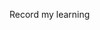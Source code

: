 

<!--
 * @version:
 * @Author:  StevenJokes https://github.com/StevenJokes
 * @Date: 2020-08-18 01:13:35
 * @LastEditors:  StevenJokes https://github.com/StevenJokes
 * @LastEditTime: 2020-08-18 01:16:37
 * @Description:
 * @TODO::
 * @Reference:
-->
Record my learning
